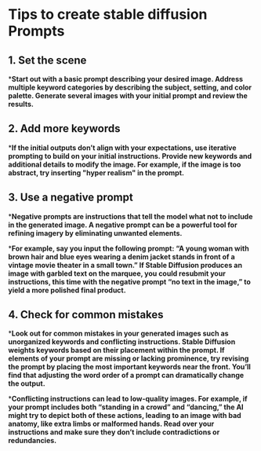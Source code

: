 # Tips to create stable diffusion Prompts 
## 1. Set the scene
***Start out with a basic prompt describing your desired image. Address multiple keyword categories by describing the subject, setting, and color palette. Generate several images with your initial prompt and review the results.**

## 2. Add more keywords
***If the initial outputs don’t align with your expectations, use iterative prompting to build on your initial instructions. Provide new keywords and additional details to modify the image. For example, if the image is too abstract, try inserting "hyper realism" in the prompt.**

## 3. Use a negative prompt
***Negative prompts are instructions that tell the model what not to include in the generated image. A negative prompt can be a powerful tool for refining imagery by eliminating unwanted elements.**

***For example, say you input the following prompt: “A young woman with brown hair and blue eyes wearing a denim jacket stands in front of a vintage movie theater in a small town.” If Stable Diffusion produces an image with garbled text on the marquee, you could resubmit your instructions, this time with the negative prompt “no text in the image,” to yield a more polished final product.**

## 4. Check for common mistakes
 ***Look out for common mistakes in your generated images such as unorganized keywords and conflicting instructions. Stable Diffusion weights keywords based on their placement within the prompt. If elements of your prompt are missing or lacking prominence, try revising the prompt by placing the most important keywords near the front. You’ll find that adjusting the word order of a prompt can dramatically change the output.**

***Conflicting instructions can lead to low-quality images. For example, if your prompt includes both “standing in a crowd” and “dancing,” the AI might try to depict both of these actions, leading to an image with bad anatomy, like extra limbs or malformed hands. Read over your instructions and make sure they don’t include contradictions or redundancies.**

